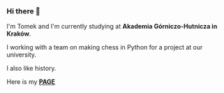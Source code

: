 ### Hi there 👋
I'm Tomek and I'm currently studying at **Akademia Górniczo-Hutnicza in Kraków**.

I working with a team on making chess in Python for a project at our university.

I also like history.

Here is my [**PAGE**](https://tomaszstr.github.io/)
<!--
**TomaszStr/TomaszStr** is a ✨ _special_ ✨ repository because its `README.md` (this file) appears on your GitHub profile.

Here are some ideas to get you started:

- 🔭 I’m currently working on ...
- 🌱 I’m currently learning ...
- 👯 I’m looking to collaborate on ...
- 🤔 I’m looking for help with ...
- 💬 Ask me about ...
- 📫 How to reach me: ...
- 😄 Pronouns: ...
- ⚡ Fun fact: ...
-->
